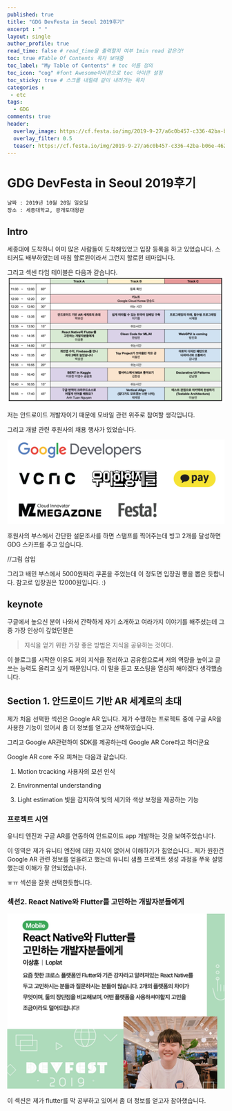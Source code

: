 ```yaml
---
published: true
title: "GDG DevFesta in Seoul 2019후기"
excerpt : " "
layout: single
author_profile: true
read_time: false # read_time을 출력할지 여부 1min read 같은것!
toc: true #Table Of Contents 목차 보여줌
toc_label: "My Table of Contents" # toc 이름 정의
toc_icon: "cog" #font Awesome아이콘으로 toc 아이콘 설정
toc_sticky: true # 스크롤 내릴때 같이 내려가는 목차
categories :
 - etc
tags: 
  - GDG
comments: true
header:
  overlay_image: https://cf.festa.io/img/2019-9-27/a6c0b457-c336-42ba-b06e-462de90ada91.jpg
  overlay_filter: 0.5
  teaser: https://cf.festa.io/img/2019-9-27/a6c0b457-c336-42ba-b06e-462de90ada91.jpg
---
```


# GDG DevFesta in Seoul 2019후기 

~~~
날짜 : 2019년 10월 20일 일요일 
장소 : 세종대학교, 광개토대왕관
~~~

## Intro
세종대에 도착하니 이미 많은 사람들이 도착해있었고 입장 등록을 하고 있었습니다.
스티커도 배부하였는데 마침 할로윈이라서 그런지 할로윈 테마입니다.

그리고 섹센 타임 테이블은 다음과 같습니다.
![](/assets/images/2019-10-20-13-38-24.png)

저는 안드로이드 개발자이기 때문에 모바일 관련 위주로 참여할 생각입니다.

그리고 개발 관련 후원사의 채용 행사가 있었습니다. 

![](/assets/images/2019-10-20-13-34-12.png)


후원사의 부스에서 간단한 설문조사를 하면 스탬프를 찍어주는데 빙고 2개를 달성하면 GDG 스카프를 주고 있습니다.

//그림 삽입

그리고 배민 부스에서 5000원짜리 쿠폰을 주었는데 이 정도면 입장권 뽕을 뽑은 듯합니다. 
참고로 입장권은 12000원입니다. :)

## keynote

구글에서 높으신 분이 나와서 간략하게 자기 소개하고 여라가지 이야기를 해주셨는데
그 중 가장 인상이 깊었던말은 

> 지식을 얻기 위한 가장 좋은 방법은 지식을 공유하는 것이다.

이 블로그를 시작한 이유도 저의 지식을 정리하고 공유함으로써 저의 역량을 높이고 글 쓰는 능력도 올리고 싶기 때문입니다. 이 말을 듣고 포스팅을 열심히 해야겠다 생각했습니다.


## Section 1. 안드로이드 기반 AR 세계로의 초대

제가 처음 선택한 섹션은 Google AR 입니다. 제가 수행하는 프로젝트 중에 구글 AR을 사용한 기능이 있어서
좀 더 정보를 얻고자 선택하였습니다.

그리고 Google AR관련하여 SDK를 제공하는데 Google AR Core라고 하더군요

Google AR core 주요 피쳐는 다음과 같습니다.


1. Motion trcacking
    사용자의 모션 인식

2. Environmental understanding

3. Light estimation
    빛을 감지하여 빛의 세기와 색상 보정을 제공하는 기능

### 프로젝트 시연
유니티 엔진과 구글 AR를 연동하여 안드로이드 app 개발하는 것을 보여주었습니다.

이 영역은 제가 유니티 엔진에 대한 지식이 없어서 이해하기가 힘었습니다..
제가 원한건 Google AR 관련 정보를 얻을려고 했는데 유니티 샘플 프로젝트 생성 과정을 쭈욱 설명했는데
이해가 잘 안되었습니다. 

ㅠㅠ 섹션을 잘못 선택한듯합니다.

### 섹션2. React Native와 Flutter를 고민하는 개발자분들에게

![](/assets/images/2019-10-20-13-42-42.png)

이 섹션은 제가 flutter를 막 공부하고 있어서 좀 더 정보를 얻고자 참아했습니다.



